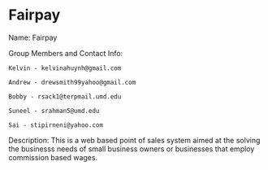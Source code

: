 # Fairpay

Name: Fairpay

Group Members and Contact Info:

    Kelvin - kelvinahuynh@gmail.com
    
    Andrew - drewsmith99yahoo@gmail.com
    
    Bobby - rsack1@terpmail.umd.edu
    
    Suneel - srahman5@umd.edu
    
    Sai - stipirneni@yahoo.com

Description: This is a web based point of sales system aimed at the solving the businesss needs of small business owners or businesses that employ commission based wages.
